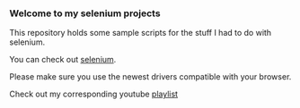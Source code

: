 ### Welcome to my selenium projects

This repository holds some sample scripts for the stuff I had to do with selenium.

You can check out [selenium](https://www.seleniumhq.org/).

Please make sure you use the newest drivers compatible with your browser.

Check out my corresponding youtube [playlist](https://www.youtube.com/watch?v=Rq1mVkZmmFA&list=PLIO3UV9ODwNDkn9ml_tDUazPWR9tLogXR)